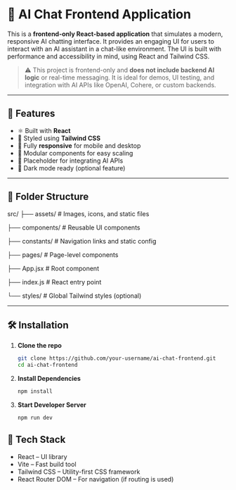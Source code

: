# 💬 AI Chat Frontend Application

This is a **frontend-only React-based application** that simulates a modern, responsive AI chatting interface. It provides an engaging UI for users to interact with an AI assistant in a chat-like environment. The UI is built with performance and accessibility in mind, using React and Tailwind CSS.

> ⚠️ This project is frontend-only and **does not include backend AI logic** or real-time messaging. It is ideal for demos, UI testing, and integration with AI APIs like OpenAI, Cohere, or custom backends.

---

## 🚀 Features

- ⚛️ Built with **React**
- 🎨 Styled using **Tailwind CSS**
- 📱 Fully **responsive** for mobile and desktop
- 🎯 Modular components for easy scaling
- 🧠 Placeholder for integrating AI APIs
- 🌙 Dark mode ready (optional feature)

---

## 📁 Folder Structure

src/
├── assets/ # Images, icons, and static files

├── components/ # Reusable UI components

├── constants/ # Navigation links and static config

├── pages/ # Page-level components

├── App.jsx # Root component

├── index.js # React entry point

└── styles/ # Global Tailwind styles (optional)

---

## 🛠️ Installation

1. **Clone the repo**

   ```bash
   git clone https://github.com/your-username/ai-chat-frontend.git
   cd ai-chat-frontend

   ```

2. **Install Dependencies**

   ```bash
   npm install

   ```

3. **Start Developer Server**
   ```bash
   npm run dev
   ```

## 🔧 Tech Stack

- React – UI library
- Vite – Fast build tool
- Tailwind CSS – Utility-first CSS framework
- React Router DOM – For navigation (if routing is used)
